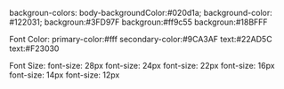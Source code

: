 backgroun-colors:
body-backgroundColor:#020d1a;
background-color: #122031;
backgroun:#3FD97F
backgroun:#ff9c55
backgroun:#18BFFF

Font Color:
primary-color:#fff
secondary-color:#9CA3AF
text:#22AD5C
text:#F23030

Font Size:
font-size: 28px
font-size: 24px
font-size: 22px
font-size: 16px
font-size: 14px
font-size: 12px
